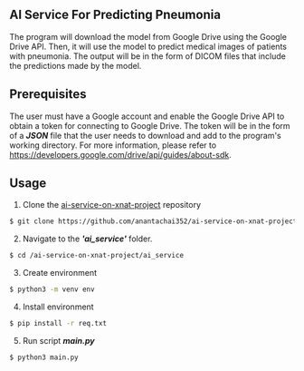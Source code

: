 ## AI Service For Predicting Pneumonia
The program will download the model from Google Drive using the Google Drive API. Then, it will use the model to predict medical images of patients with pneumonia. The output will be in the form of DICOM files that include the predictions made by the model.

## Prerequisites
The user must have a Google account and enable the Google Drive API to obtain a token for connecting to Google Drive. The token will be in the form of a ***JSON*** file that the user needs to download and add to the program's working directory. For more information, please refer to https://developers.google.com/drive/api/guides/about-sdk.

## Usage
1. Clone the [ai-service-on-xnat-project](https://github.com/anantachai352/ai-service-on-xnat-project) repository 

```bash
$ git clone https://github.com/anantachai352/ai-service-on-xnat-project
```

2. Navigate to the ***'ai_service'*** folder.

```bash
$ cd /ai-service-on-xnat-project/ai_service
```

3. Create environment

```bash
$ python3 -m venv env 
```
4. Install environment 

```bash
$ pip install -r req.txt
```
5. Run script ***main.py***
```bash
$ python3 main.py
```
